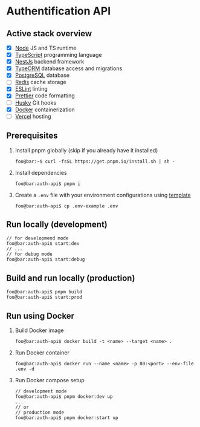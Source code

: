 # Authentification API

## Active stack overview

- [x] [Node](https://nodejs.org/en/about) JS and TS runtime
- [x] [TypeScript](https://www.typescriptlang.org/) programming language
- [x] [NestJs](https://nestjs.com/) backend framework
- [x] [TypeORM](https://typeorm.io/) database access and migrations
- [x] [PostgreSQL](https://www.postgresql.org.pl/) database
- [ ] [Redis](https://redis.io/) cache storage
- [x] [ESLint](https://eslint.org/) linting
- [x] [Prettier](https://prettier.io/) code formatting
- [ ] [Husky](https://typicode.github.io/husky/#/) Git hooks
- [x] [Docker](https://www.docker.com/) containerization
- [ ] [Vercel](https://vercel.com/) hosting

## Prerequisites

1. Install pnpm globally (skip if you already have it installed)

   ```console
   foo@bar:~$ curl -fsSL https://get.pnpm.io/install.sh | sh -
   ```

2. Install dependencies

   ```console
   foo@bar:auth-api$ pnpm i
   ```

3. Create a `.env` file with your environment configurations using [template](/.env-example)

   ```console
   foo@bar:auth-api$ cp .env-example .env
   ```

## Run locally (development)

```console
// for developmend mode
foo@bar:auth-api$ start:dev
// ...
// for debug mode
foo@bar:auth-api$ start:debug
```

## Build and run locally (production)

```console
foo@bar:auth-api$ pnpm build
foo@bar:auth-api$ start:prod
```

## Run using Docker

1. Build Docker image

   ```console
   foo@bar:auth-api$ docker build -t <name> --target <name> .
   ```

2. Run Docker container

   ```console
   foo@bar:auth-api$ docker run --name <name> -p 80:<port> --env-file .env -d
   ```

3. Run Docker compose setup

   ```console
   // development mode
   foo@bar:auth-api$ pnpm docker:dev up
   ...
   // or
   // production mode
   foo@bar:auth-api$ pnpm docker:start up
   ```
